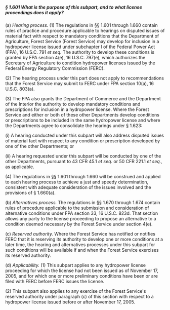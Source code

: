 ##### § 1.601 What is the purpose of this subpart, and to what license proceedings does it apply? #####

(a) *Hearing process.* (1) The regulations in §§ 1.601 through 1.660 contain rules of practice and procedure applicable to hearings on disputed issues of material fact with respect to mandatory conditions that the Department of Agriculture, Forest Service (Forest Service) may develop for inclusion in a hydropower license issued under subchapter I of the Federal Power Act (FPA), 16 U.S.C. 791 *et seq.* The authority to develop these conditions is granted by FPA section 4(e), 16 U.S.C. 797(e), which authorizes the Secretary of Agriculture to condition hydropower licenses issued by the Federal Energy Regulatory Commission (FERC).

(2) The hearing process under this part does not apply to recommendations that the Forest Service may submit to FERC under FPA section 10(a), 16 U.S.C. 803(a).

(3) The FPA also grants the Department of Commerce and the Department of the Interior the authority to develop mandatory conditions and prescriptions for inclusion in a hydropower license. Where the Forest Service and either or both of these other Departments develop conditions or prescriptions to be included in the same hydropower license and where the Departments agree to consolidate the hearings under § 1.623:

(i) A hearing conducted under this subpart will also address disputed issues of material fact with respect to any condition or prescription developed by one of the other Departments; or

(ii) A hearing requested under this subpart will be conducted by one of the other Departments, pursuant to 43 CFR 45.1 *et seq.* or 50 CFR 221.1 *et seq.,* as applicable.

(4) The regulations in §§ 1.601 through 1.660 will be construed and applied to each hearing process to achieve a just and speedy determination, consistent with adequate consideration of the issues involved and the provisions of § 1.660(a).

(b) *Alternatives process.* The regulations in §§ 1.670 through 1.674 contain rules of procedure applicable to the submission and consideration of alternative conditions under FPA section 33, 16 U.S.C. 823d. That section allows any party to the license proceeding to propose an alternative to a condition deemed necessary by the Forest Service under section 4(e).

(c) *Reserved authority.* Where the Forest Service has notified or notifies FERC that it is reserving its authority to develop one or more conditions at a later time, the hearing and alternatives processes under this subpart for such conditions will be available if and when the Forest Service exercises its reserved authority.

(d) *Applicability.* (1) This subpart applies to any hydropower license proceeding for which the license had not been issued as of November 17, 2005, and for which one or more preliminary conditions have been or are filed with FERC before FERC issues the license.

(2) This subpart also applies to any exercise of the Forest Service's reserved authority under paragraph (c) of this section with respect to a hydropower license issued before or after November 17, 2005.